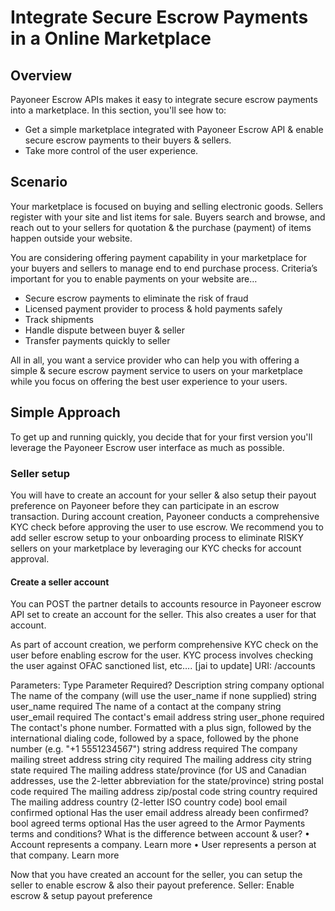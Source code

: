 # Integrate Secure Escrow Payments in a Online Marketplace

## Overview

Payoneer Escrow APIs makes it easy to integrate secure escrow payments into a marketplace. In this section, you'll see how to:

* Get a simple marketplace integrated with Payoneer Escrow API & enable secure escrow payments to their buyers & sellers.
* Take more control of the user experience.

## Scenario 
Your marketplace is focused on buying and selling electronic goods. Sellers register with your site and list items for sale. Buyers search and browse, and reach out to your sellers for quotation & the purchase (payment) of items happen outside your website. 

You are considering offering payment capability in your marketplace for your buyers and sellers to manage end to end purchase process. Criteria’s important for you to enable payments on your website are…

* Secure escrow payments to eliminate the risk of fraud 
* Licensed payment provider to process & hold payments safely
* Track shipments 
* Handle dispute between buyer & seller
* Transfer payments quickly to seller

All in all, you want a service provider who can help you with offering a simple & secure escrow payment service to users on your marketplace while you focus on offering the best user experience to your users.

## Simple Approach
To get up and running quickly, you decide that for your first version you'll leverage the Payoneer Escrow user interface as much as possible.

### Seller setup
You will have to create an account for your seller & also setup their payout preference on Payoneer before they can participate in an escrow transaction. During account creation, Payoneer conducts a comprehensive KYC check before approving the user to use escrow. We recommend you to add seller escrow setup to your onboarding process to eliminate RISKY sellers on your marketplace by leveraging our KYC checks for account approval.

#### Create a seller account
You can POST the partner details to accounts resource in Payoneer escrow API set to create an account for the seller. This also creates a user for that account. 

As part of account creation, we perform comprehensive KYC check on the user before enabling escrow for the user. KYC process involves checking the user against OFAC sanctioned list, etc…. [jai to update]
URI: /accounts

Parameters:
Type
Parameter
Required?
Description
string
company
optional
The name of the company (will use the user_name if none supplied)
string
user_name
required
The name of a contact at the company
string
user_email
required
The contact's email address
string
user_phone
required
The contact's phone number. Formatted with a plus sign, followed by the international dialing code, followed by a space, followed by the phone number (e.g. "+1 5551234567")
string
address
required
The company mailing street address
string
city
required
The mailing address city
string
state
required
The mailing address state/province (for US and Canadian addresses, use the 2-letter abbreviation for the state/province)
string
postal code
required
The mailing address zip/postal code
string
country
required
The mailing address country (2-letter ISO country code)
bool
email confirmed
optional
Has the user email address already been confirmed?
bool
agreed terms
optional
Has the user agreed to the Armor Payments terms and conditions?
What is the difference between account & user?
•	Account represents a company. Learn more
•	User represents a person at that company. Learn more

Now that you have created an account for the seller, you can setup the seller to enable escrow & also their payout preference.
Seller: Enable escrow & setup payout preference
